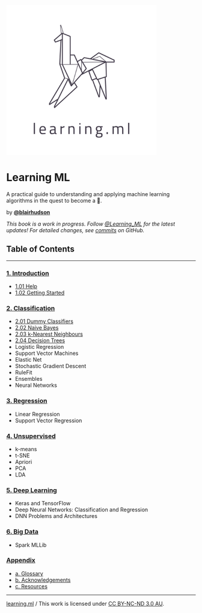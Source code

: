 
[<img src="learningml.png" alt="Learning ML" width="400px" />](http://learning.ml)


# Learning ML

A practical guide to understanding and applying machine learning algorithms in the quest to become a 🦄.

by **[@blairhudson](http://twitter.com/blairhudson)**

*This book is a work in progress. Follow [@Learning_ML](http://twitter.com/Learning_ML) for the latest updates! For detailed changes, see [commits](https://github.com/blairhudson/learningml/commits/master) on GitHub.*


## Table of Contents
---

### [1. Introduction](01.00-Introduction.ipynb)
* [1.01 Help](01.01-Help.ipynb)
* [1.02 Getting Started](01.02-Getting-Started.ipynb)

### [2. Classification](02.00-Classification.ipynb)
* [2.01 Dummy Classifiers](02.01-Dummy-Classifiers.ipynb)
* [2.02 Naive Bayes](02.02-Naive-Bayes.ipynb)
* [2.03 k-Nearest Neighbours](02.03-k-Nearest-Neighbours.ipynb)
* [2.04 Decision Trees](02.04-Decision-Trees.ipynb)
* Logistic Regression
* Support Vector Machines
* Elastic Net
* Stochastic Gradient Descent
* RuleFit
* Ensembles
* Neural Networks

### [3. Regression](03.00-Regression.ipynb)
* Linear Regression
* Support Vector Regression

### [4. Unsupervised](04.00-Unsupervised.ipynb)
* k-means
* t-SNE
* Apriori
* PCA
* LDA

### [5. Deep Learning](05.00-Deep-Learning.ipynb)

* Keras and TensorFlow
* Deep Neural Networks: Classification and Regression
* DNN Problems and Architectures

### [6. Big Data](06.00-Big-Data.ipynb)

* Spark MLLib

### [Appendix](99.00-Appendix.ipynb)
* [a. Glossary](99.01-Glossary.ipynb)
* [b. Acknowledgements](99.02-Acknowledgements.ipynb)
* [c. Resources](99.03-Resources.ipynb)

---

[learning.ml](http://learning.ml) / This work is licensed under [CC BY-NC-ND 3.0 AU](https://creativecommons.org/licenses/by-nc-nd/3.0/au/).

<script>
  (function(i,s,o,g,r,a,m){i['GoogleAnalyticsObject']=r;i[r]=i[r]||function(){
  (i[r].q=i[r].q||[]).push(arguments)},i[r].l=1*new Date();a=s.createElement(o),
  m=s.getElementsByTagName(o)[0];a.async=1;a.src=g;m.parentNode.insertBefore(a,m)
  })(window,document,'script','https://www.google-analytics.com/analytics.js','ga');

  ga('create', 'UA-96446446-1', 'auto');
  ga('send', 'pageview');

</script>
